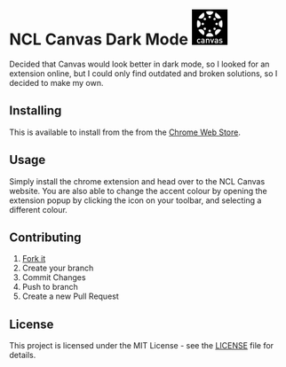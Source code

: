 # NCL Canvas Dark Mode ![Icon](https://raw.githubusercontent.com/Owningle/NCL-Canvas-Dark-Mode/main/plugin/icons/icon64.png)

Decided that Canvas would look better in dark mode, so I looked for an extension
online, but I could only find outdated and broken solutions, so I decided to
make my own.

## Installing

This is available to install from the from the [Chrome Web Store](https://github.com/Owningle).

## Usage

Simply install the chrome extension and head over to the NCL Canvas website. You
are also able to change the accent colour by opening the extension popup by
clicking the icon on your toolbar, and selecting a different colour.

## Contributing

1. [Fork it](https://github.com/Owningle/NCL-Canvas-Dark-Mode/fork)
2. Create your branch
3. Commit Changes
4. Push to branch
5. Create a new Pull Request

## License

This project is licensed under the MIT License - see the
[LICENSE](https://github.com/Owningle/NCL-Canvas-Dark-Mode/blob/main/LICENSE)
file for details.
